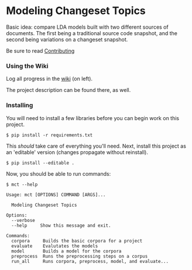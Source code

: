 Modeling Changeset Topics
===============

Basic idea: compare LDA models built with two different sources of documents. The first being a traditional source code snapshot, and the second being variations on a changeset snapshot.

Be sure to read [Contributing](https://github.com/cscorley/topic-of-change/wiki/Contributing)

### Using the Wiki

Log all progress in the [wiki](https://github.com/cscorley/topic-of-change/wiki) (on left).

The project description can be found there, as well.

### Installing

You will need to install a few libraries before you can begin work on
this project. 

    $ pip install -r requirements.txt

This *should* take care of everything you'll need. Next, install this
project as an 'editable' version (changes propagate without reinstall).

    $ pip install --editable .

Now, you should be able to run commands:

    $ mct --help

    Usage: mct [OPTIONS] COMMAND [ARGS]...

      Modeling Changeset Topics

    Options:
      --verbose
      --help     Show this message and exit.

    Commands:
      corpora     Builds the basic corpora for a project
      evaluate    Evalutates the models
      model       Builds a model for the corpora
      preprocess  Runs the preprocessing steps on a corpus
      run_all     Runs corpora, preprocess, model, and evaluate...
